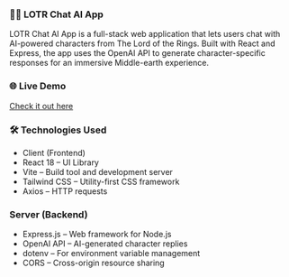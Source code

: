 ### 🧙‍♂️ LOTR Chat AI App
LOTR Chat AI App is a full-stack web application that lets users chat with AI-powered characters from The Lord of the Rings. Built with React and Express, the app uses the OpenAI API to generate character-specific responses for an immersive Middle-earth experience.

### 🌐 Live Demo
[Check it out here](https://lotr-chat-ai-app.vercel.app/)

### 🛠️ Technologies Used
- Client (Frontend)
- React 18 – UI Library
- Vite – Build tool and development server
- Tailwind CSS – Utility-first CSS framework
- Axios – HTTP requests


### Server (Backend)
- Express.js – Web framework for Node.js
- OpenAI API – AI-generated character replies
- dotenv – For environment variable management
- CORS – Cross-origin resource sharing

